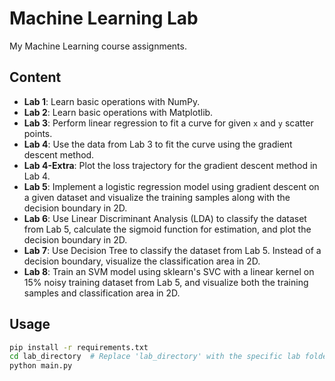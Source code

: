 # Machine Learning Lab

My Machine Learning course assignments.

## Content

- **Lab 1**: Learn basic operations with NumPy.
- **Lab 2**: Learn basic operations with Matplotlib.
- **Lab 3**: Perform linear regression to fit a curve for given `x` and `y` scatter points.
- **Lab 4**: Use the data from Lab 3 to fit the curve using the gradient descent method.
- **Lab 4-Extra**: Plot the loss trajectory for the gradient descent method in Lab 4.
- **Lab 5**: Implement a logistic regression model using gradient descent on a given dataset and visualize the training samples along with the decision boundary in 2D.
- **Lab 6**: Use Linear Discriminant Analysis (LDA) to classify the dataset from Lab 5, calculate the sigmoid function for estimation, and plot the decision boundary in 2D.
- **Lab 7**: Use Decision Tree to classify the dataset from Lab 5. Instead of a decision boundary, visualize the classification area in 2D.
- **Lab 8**: Train an SVM model using sklearn's SVC with a linear kernel on 15% noisy training dataset from Lab 5, and visualize both the training samples and classification area in 2D.

## Usage

```bash
pip install -r requirements.txt
cd lab_directory  # Replace 'lab_directory' with the specific lab folder name
python main.py
```

